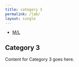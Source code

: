 ```yaml
---
title: category 3
permalink: /lab/
layout: single
---
```

- [   M/L  ](#category-3)

## Category 3
Content for Category 3 goes here.